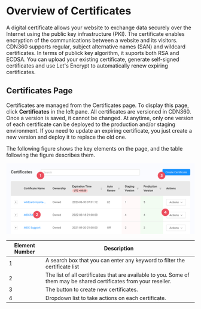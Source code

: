 # Overview of Certificates

A digital certificate allows your website to exchange data securely over the Internet using the public key infrastructure (PKI). The certificate enables encryption of the communications between a website and its visitors. CDN360 supports regular, subject alternative names (SAN) and wildcard certificates. In terms of publick key algorithm, it suports both RSA and ECDSA. You can upload your existing certificate, generate self-signed certificates and use Let's Encrypt to automatically renew expiring certificates.

## Certificates Page 

Certificates are managed from the Certificates page. To display this page, click **Certificates** in the left pane. All certificates are versioned in CDN360. Once a version is saved, it cannot be changed. At anytime, only one version of each certificate can be deployed to the production and/or staging environment. If you need to update an expiring certificate, you just create a new version and deploy it to replace the old one.

The following figure shows the key elements on the page, and the table following the figure describes them.

![null](</docs/resources/images/Certificates Page.png>)

| **Element Number**|**Description**|
|-|-|
|1|A search box that you can enter any keyword to filter the certificate list|
|2|The list of all certificates that are available to you. Some of them may be shared certificates from your reseller.|
|3|The button to create new certificates.|
|4|Dropdown list to take actions on each certificate.|
